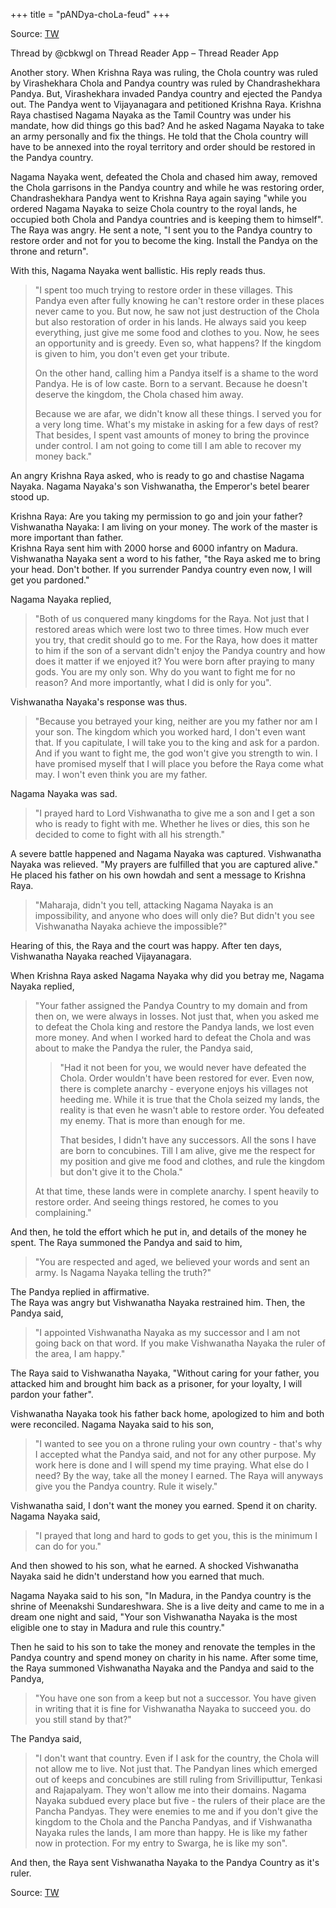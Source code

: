 +++
title = "pANDya-choLa-feud"
+++

Source: [TW](https://threadreaderapp.com/thread/1896180772958249374.html)

Thread by @cbkwgl on Thread Reader App – Thread Reader App

Another story. When Krishna Raya was ruling, the Chola country was ruled by Virashekhara Chola and Pandya country was ruled by Chandrashekhara Pandya. But, Virashekhara invaded Pandya country and ejected the Pandya out. The Pandya went to Vijayanagara and petitioned Krishna Raya. Krishna Raya chastised Nagama Nayaka as the Tamil Country was under his mandate, how did things go this bad? And he asked Nagama Nayaka to take an army personally and fix the things. He told that the Chola country will have to be annexed into the royal territory and order should be restored in the Pandya country. 

Nagama Nayaka went, defeated the Chola and chased him away, removed the Chola garrisons in the Pandya country and while he was restoring order, Chandrashekhara Pandya went to Krishna Raya again saying "while you ordered Nagama Nayaka to seize Chola country to the royal lands, he occupied both Chola and Pandya countries and is keeping them to himself". The Raya was angry. He sent a note, "I sent you to the Pandya country to restore order and not for you to become the king. Install the Pandya on the throne and return".

With this, Nagama Nayaka went ballistic. His reply reads thus.

> "I spent too much trying to restore order in these villages. This Pandya even after fully knowing he can't restore order in these places never came to you. But now, he saw not just destruction of the Chola but also restoration of order in his lands. He always said you keep everything, just give me some food and clothes to you. Now, he sees an opportunity and is greedy. Even so, what happens? If the kingdom is given to him, you don't even get your tribute.
>
> On the other hand, calling him a Pandya itself is a shame to the word Pandya. He is of low caste. Born to a servant. Because he doesn't deserve the kingdom, the Chola chased him away. 
> 
> Because we are afar, we didn't know all these things. I served you for a very long time. What's my mistake in asking for a few days of rest? That besides, I spent vast amounts of money to bring the province under control. I am not going to come till I am able to recover my money back."

An angry Krishna Raya asked, who is ready to go and chastise Nagama Nayaka. Nagama Nayaka's son Vishwanatha, the Emperor's betel bearer stood up. 

Krishna Raya: Are you taking my permission to go and join your father?  
Vishwanatha Nayaka: I am living on your money. The work of the master is more important than father.  
Krishna Raya sent him with 2000 horse and 6000 infantry on Madura. Vishwanatha Nayaka sent a word to his father, "the Raya asked me to bring your head. Don't bother. If you surrender Pandya country even now, I will get you pardoned."

Nagama Nayaka replied, 

> "Both of us conquered many kingdoms for the Raya. Not just that I restored areas which were lost two to three times. How much ever you try, that credit should go to me. For the Raya, how does it matter to him if the son of a servant didn't enjoy the Pandya country and how does it matter if we enjoyed it? You were born after praying to many gods. You are my only son. Why do you want to fight me for no reason? And more importantly, what I did is only for you".

Vishwanatha Nayaka's response was thus.

> "Because you betrayed your king, neither are you my father nor am I your son. The kingdom which you worked hard, I don't even want that. If you capitulate, I will take you to the king and ask for a pardon. And if you want to fight me, the god won't give you strength to win. I have promised myself that I will place you before the Raya come what may. I won't even think you are my father.

Nagama Nayaka was sad.

> "I prayed hard to Lord Vishwanatha to give me a son and I get a son who is ready to fight with me. Whether he lives or dies, this son he decided to come to fight with all his strength."

A severe battle happened and Nagama Nayaka was captured. Vishwanatha Nayaka was relieved. "My prayers are fulfilled that you are captured alive." He placed his father on his own howdah and sent a message to Krishna Raya.

> "Maharaja, didn't you tell, attacking Nagama Nayaka is an impossibility, and anyone who does will only die? But didn't you see Vishwanatha Nayaka achieve the impossible?"

Hearing of this, the Raya and the court was happy. After ten days, Vishwanatha Nayaka reached Vijayanagara.

When Krishna Raya asked Nagama Nayaka why did you betray me, Nagama Nayaka replied,

> "Your father assigned the Pandya Country to my domain and from then on, we were always in losses. Not just that, when you asked me to defeat the Chola king and restore the Pandya lands, we lost even more money. And when I worked hard to defeat the Chola and was about to make the Pandya the ruler, the Pandya said, 
> 
> > "Had it not been for you, we would never have defeated the Chola. Order wouldn't have been restored for ever. Even now, there is complete anarchy - everyone enjoys his villages not heeding me. While it is true that the Chola seized my lands, the reality is that even he wasn't able to restore order. You defeated my enemy. That is more than enough for me. 
> >
> > That besides, I didn't have any successors. All the sons I have are born to concubines. Till I am alive, give me the respect for my position and give me food and clothes, and rule the kingdom but don't give it to the Chola." 
> 
> At that time, these lands were in complete anarchy. I spent heavily to restore order. And seeing things restored, he comes to you complaining."

And then, he told the effort which he put in, and details of the money he spent. The Raya summoned the Pandya and said to him, 

> "You are respected and aged, we believed your words and sent an army. Is Nagama Nayaka telling the truth?" 

The Pandya replied in affirmative.  
The Raya was angry but Vishwanatha Nayaka restrained him. Then, the Pandya said, 

> "I appointed Vishwanatha Nayaka as my successor and I am not going back on that word. If you make Vishwanatha Nayaka the ruler of the area, I am happy."

The Raya said to Vishwanatha Nayaka, "Without caring for your father, you attacked him and brought him back as a prisoner, for your loyalty, I will pardon your father". 

Vishwanatha Nayaka took his father back home, apologized to him and both were reconciled.
Nagama Nayaka said to his son,

> "I wanted to see you on a throne ruling your own country - that's why I accepted what the Pandya said, and not for any other purpose. My work here is done and I will spend my time praying. What else do I need? By the way, take all the money I earned. The Raya will anyways give you the Pandya country. Rule it wisely."

Vishwanatha said, I don't want the money you earned. Spend it on charity. Nagama Nayaka said, 

> "I prayed that long and hard to gods to get you, this is the minimum I can do for you." 

And then showed to his son, what he earned. A shocked Vishwanatha Nayaka said he didn't understand how you earned that much.

Nagama Nayaka said to his son, "In Madura, in the Pandya country is the shrine of Meenakshi Sundareshwara. She is a live deity and came to me in a dream one night and said, "Your son Vishwanatha Nayaka is the most eligible one to stay in Madura and rule this country."

Then he said to his son to take the money and renovate the temples in the Pandya country and spend money on charity in his name.
After some time, the Raya summoned Vishwanatha Nayaka and the Pandya and said to the Pandya, 

> "You have one son from a keep but not a successor. You have given in writing that it is fine for Vishwanatha Nayaka to succeed you. do you still stand by that?"

The Pandya said, 

> "I don't want that country. Even if I ask for the country, the Chola will not allow me to live. Not just that. The Pandyan lines which emerged out of keeps and concubines are still ruling from Srivilliputtur, Tenkasi and Rajapalyam. They won't allow me into their domains. Nagama Nayaka subdued every place but five - the rulers of their place are the Pancha Pandyas. They were enemies to me and if you don't give the kingdom to the Chola and the Pancha Pandyas, and if Vishwanatha Nayaka rules the lands, I am more than happy. He is like my father now in protection. For my entry to Swarga, he is like my son".

And then, the Raya sent Vishwanatha Nayaka to the Pandya Country as it's ruler.

Source: [TW](https://archive.org/details/in.ernet.dli.2015.370919/page/n109/mode/1up?view=theater)
